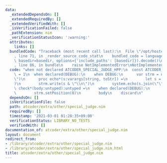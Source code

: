 ```yaml
---
data:
  _extendedDependsOn: []
  _extendedRequiredBy: []
  _extendedVerifiedWith: []
  _isVerificationFailed: false
  _pathExtension: nim
  _verificationStatusIcon: ':warning:'
  attributes:
    links: []
  bundledCode: "Traceback (most recent call last):\n  File \"/opt/hostedtoolcache/Python/3.10.4/x64/lib/python3.10/site-packages/onlinejudge_verify/documentation/build.py\"\
    , line 71, in _render_source_code_stat\n    bundled_code = language.bundle(stat.path,\
    \ basedir=basedir, options={'include_paths': [basedir]}).decode()\n  File \"/opt/hostedtoolcache/Python/3.10.4/x64/lib/python3.10/site-packages/onlinejudge_verify/languages/nim.py\"\
    , line 86, in bundle\n    raise NotImplementedError\nNotImplementedError\n"
  code: "when not declared ATCODER_SPECIAL_JUDGE_HPP:\n  const ATCODER_SPECIAL_JUDGE_HPP*\
    \ = 1\n  when declared(DEBUG):\n    when DEBUG:\n      var strm = newStringStream(\"\
    \")\n      proc echo*(s:varargs[string, toStr]) =\n        let s = s.join(\"\"\
    )\n        strm.write(s & \"\\n\")\n        system.echo(s.join(\"\"))\n  \n  template\
    \ check*(body:untyped):untyped =\n    when declared(DEBUG):\n      when DEBUG:\n\
    \        strm.setPosition(0)\n        body\n    discard\n"
  dependsOn: []
  isVerificationFile: false
  path: atcoder/extra/other/special_judge.nim
  requiredBy: []
  timestamp: '2021-03-01 01:28:35+09:00'
  verificationStatus: LIBRARY_NO_TESTS
  verifiedWith: []
documentation_of: atcoder/extra/other/special_judge.nim
layout: document
redirect_from:
- /library/atcoder/extra/other/special_judge.nim
- /library/atcoder/extra/other/special_judge.nim.html
title: atcoder/extra/other/special_judge.nim
---
```

